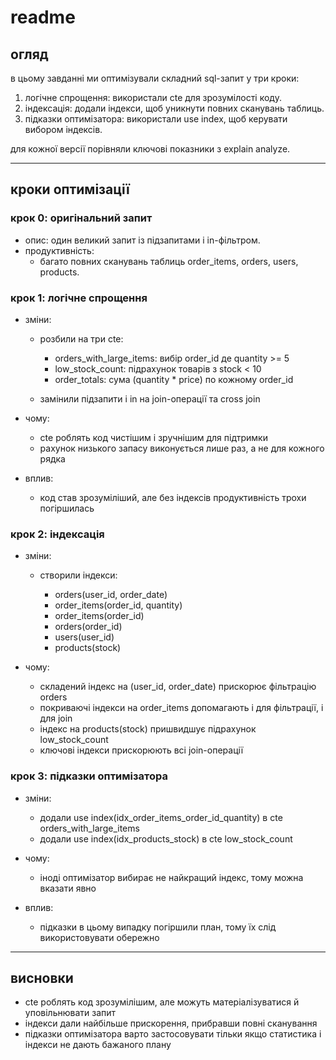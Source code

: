 # readme

## огляд

в цьому завданні ми оптимізували складний sql-запит у три кроки:

1. логічне спрощення: використали cte для зрозумілості коду.
2. індексація: додали індекси, щоб уникнути повних сканувань таблиць.
3. підказки оптимізатора: використали use index, щоб керувати вибором індексів.

для кожної версії порівняли ключові показники з explain analyze.

---

## кроки оптимізації

### крок 0: оригінальний запит

* опис: один великий запит із підзапитами і in-фільтром.
* продуктивність:
  * багато повних сканувань таблиць order\_items, orders, users, products.

### крок 1: логічне спрощення

* зміни:

  * розбили на три cte:

    * orders\_with\_large\_items: вибір order\_id де quantity >= 5
    * low\_stock\_count: підрахунок товарів з stock < 10
    * order\_totals: сума (quantity \* price) по кожному order\_id
  * замінили підзапити і in на join-операції та cross join
* чому:

  * cte роблять код чистішим і зручнішим для підтримки
  * рахунок низького запасу виконується лише раз, а не для кожного рядка
* вплив:
  
  * код став зрозуміліший, але без індексів продуктивність трохи погіршилась

### крок 2: індексація

* зміни:

  * створили індекси:

    * orders(user\_id, order\_date)
    * order\_items(order\_id, quantity)
    * order\_items(order\_id)
    * orders(order\_id)
    * users(user\_id)
    * products(stock)
* чому:

  * складений індекс на (user\_id, order\_date) прискорює фільтрацію orders
  * покриваючі індекси на order\_items допомагають і для фільтрації, і для join
  * індекс на products(stock) пришвидшує підрахунок low\_stock\_count
  * ключові індекси прискорюють всі join-операції


### крок 3: підказки оптимізатора

* зміни:

  * додали use index(idx\_order\_items\_order\_id\_quantity) в cte orders\_with\_large\_items
  * додали use index(idx\_products\_stock) в cte low\_stock\_count
* чому:

  * іноді оптимізатор вибирає не найкращий індекс, тому можна вказати явно
* вплив:

  * підказки в цьому випадку погіршили план, тому їх слід використовувати обережно

---

## висновки

* cte роблять код зрозумілішим, але можуть матеріалізуватися й уповільнювати запит
* індекси дали найбільше прискорення, прибравши повні сканування
* підказки оптимізатора варто застосовувати тільки якщо статистика і індекси не дають бажаного плану


